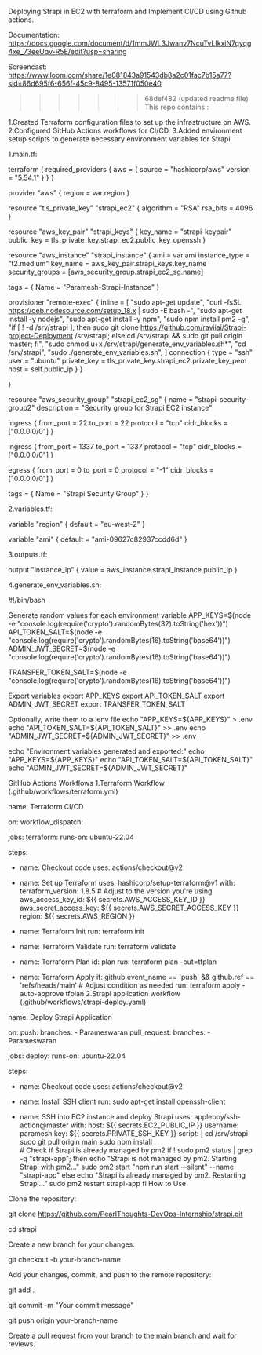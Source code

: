 Deploying Strapi in EC2 with terraform and Implement CI/CD using Github actions.

Documentation: https://docs.google.com/document/d/1mmJWL3Jwanv7NcuTvLIkxiN7qyqg4xe_73eeUqv-R5E/edit?usp=sharing

Screencast: https://www.loom.com/share/1e081843a91543db8a2c01fac7b15a77?sid=86d695f6-656f-45c9-8495-13571f050e40

>>>>>>> 68def482 (updated readme file)
This repo contains :

1.Created Terraform configuration files to set up the infrastructure on AWS. 2.Configured GitHub Actions workflows for CI/CD. 3.Added environment setup scripts to generate necessary environment variables for Strapi.

1.main.tf:

terraform { required_providers { aws = { source = "hashicorp/aws" version = "5.54.1" } } }

provider "aws" { region = var.region }

resource "tls_private_key" "strapi_ec2" { algorithm = "RSA" rsa_bits = 4096 }

resource "aws_key_pair" "strapi_keys" { key_name = "strapi-keypair" public_key = tls_private_key.strapi_ec2.public_key_openssh }

resource "aws_instance" "strapi_instance" { ami = var.ami instance_type = "t2.medium" key_name = aws_key_pair.strapi_keys.key_name security_groups = [aws_security_group.strapi_ec2_sg.name]

tags = { Name = "Paramesh-Strapi-Instance" }

provisioner "remote-exec" { inline = [ "sudo apt-get update", "curl -fsSL https://deb.nodesource.com/setup_18.x | sudo -E bash -", "sudo apt-get install -y nodejs", "sudo apt-get install -y npm", "sudo npm install pm2 -g", "if [ ! -d /srv/strapi ]; then sudo git clone https://github.com/raviiai/Strapi-project-Deployment /srv/strapi; else cd /srv/strapi && sudo git pull origin master; fi", "sudo chmod u+x /srv/strapi/generate_env_variables.sh*", "cd /srv/strapi", "sudo ./generate_env_variables.sh", ] connection { type = "ssh" user = "ubuntu" private_key = tls_private_key.strapi_ec2.private_key_pem host = self.public_ip } }

}

resource "aws_security_group" "strapi_ec2_sg" { name = "strapi-security-group2" description = "Security group for Strapi EC2 instance"

ingress { from_port = 22 to_port = 22 protocol = "tcp" cidr_blocks = ["0.0.0.0/0"] }

ingress { from_port = 1337 to_port = 1337 protocol = "tcp" cidr_blocks = ["0.0.0.0/0"] }

egress { from_port = 0 to_port = 0 protocol = "-1" cidr_blocks = ["0.0.0.0/0"] }

tags = { Name = "Strapi Security Group" } }

2.variables.tf:

variable "region" { default = "eu-west-2" }

variable "ami" { default = "ami-09627c82937ccdd6d" }

3.outputs.tf:

output "instance_ip" { value = aws_instance.strapi_instance.public_ip }

4.generate_env_variables.sh:

#!/bin/bash

Generate random values for each environment variable
APP_KEYS=$(node -e "console.log(require('crypto').randomBytes(32).toString('hex'))") API_TOKEN_SALT=$(node -e "console.log(require('crypto').randomBytes(16).toString('base64'))") ADMIN_JWT_SECRET=$(node -e "console.log(require('crypto').randomBytes(16).toString('base64'))")

TRANSFER_TOKEN_SALT=$(node -e "console.log(require('crypto').randomBytes(16).toString('base64'))")

Export variables
export APP_KEYS export API_TOKEN_SALT export ADMIN_JWT_SECRET export TRANSFER_TOKEN_SALT

Optionally, write them to a .env file
echo "APP_KEYS=${APP_KEYS}" > .env echo "API_TOKEN_SALT=${API_TOKEN_SALT}" >> .env echo "ADMIN_JWT_SECRET=${ADMIN_JWT_SECRET}" >> .env

echo "Environment variables generated and exported:" echo "APP_KEYS=${APP_KEYS}" echo "API_TOKEN_SALT=${API_TOKEN_SALT}" echo "ADMIN_JWT_SECRET=${ADMIN_JWT_SECRET}"

GitHub Actions Workflows 1.Terraform Workflow (.github/workflows/terraform.yml)

name: Terraform CI/CD

on: workflow_dispatch:

jobs: terraform: runs-on: ubuntu-22.04

steps:
- name: Checkout code
  uses: actions/checkout@v2

- name: Set up Terraform
  uses: hashicorp/setup-terraform@v1
  with:
    terraform_version: 1.8.5  # Adjust to the version you're using
    aws_access_key_id: ${{ secrets.AWS_ACCESS_KEY_ID }}
    aws_secret_access_key: ${{ secrets.AWS_SECRET_ACCESS_KEY }}
    region: ${{ secrets.AWS_REGION }}

- name: Terraform Init
  run: terraform init

- name: Terraform Validate
  run: terraform validate

- name: Terraform Plan
  id: plan
  run: terraform plan -out=tfplan

- name: Terraform Apply
  if: github.event_name == 'push' && github.ref == 'refs/heads/main'  # Adjust condition as needed
  run: terraform apply -auto-approve tfplan
2.Strapi application workflow (.github/workflows/strapi-deploy.yaml)

name: Deploy Strapi Application

on: push: branches: - Parameswaran pull_request: branches: - Parameswaran

jobs: deploy: runs-on: ubuntu-22.04

steps:
- name: Checkout code
  uses: actions/checkout@v2

- name: Install SSH client
  run: sudo apt-get install openssh-client

- name: SSH into EC2 instance and deploy Strapi
  uses: appleboy/ssh-action@master
  with:
    host: ${{ secrets.EC2_PUBLIC_IP }}
    username: paramesh
    key: ${{ secrets.PRIVATE_SSH_KEY }}
    script: |
      cd /srv/strapi
      sudo git pull origin main
      sudo npm install         
      # Check if Strapi is already managed by pm2
      if ! sudo pm2 status | grep -q "strapi-app"; then
        echo "Strapi is not managed by pm2. Starting Strapi with pm2..."
        sudo pm2 start "npm run start --silent" --name "strapi-app"
      else
        echo "Strapi is already managed by pm2. Restarting Strapi..."
        sudo pm2 restart strapi-app
      fi
How to Use

Clone the repository:

git clone https://github.com/PearlThoughts-DevOps-Internship/strapi.git

cd strapi

Create a new branch for your changes:

git checkout -b your-branch-name

Add your changes, commit, and push to the remote repository:

git add .

git commit -m "Your commit message"

git push origin your-branch-name

Create a pull request from your branch to the main branch and wait for reviews.
